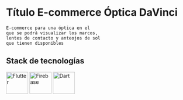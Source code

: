 # Título E-commerce Óptica DaVinci

    E-commerce para una óptica en el 
    que se podrá visualizar los marcos,
    lentes de contacto y anteojos de sol
    que tienen disponibles
    

## **Stack de tecnologías**

<img src="https://github.com/Alankke/davinciweb/assets/101530380/1e78b262-a95c-4f08-b273-4de1c543e03a" alt="Flutter" title="Flutter" height=60/> <img src="https://github.com/Alankke/davinciweb/assets/101530380/e4559722-8b27-446f-97d6-422925419fa0" alt="Firebase" title="Firebase" height=60/> <img src="https://github.com/Alankke/davinciweb/assets/101530380/242278c6-d919-4084-8f85-1bb2004e330e" alt="Dart"  title="Dart" height=60/>